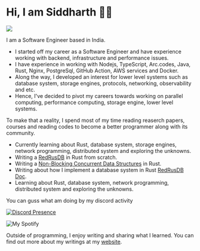 # Hi, I am Siddharth 👋🏻
![](https://komarev.com/ghpvc/?username=siddharth1729&style=plastic)

I am a Software Engineer based in India.

- I started off my career as a Software Engineer and have experience working
  with backend, infrastructure and performance issues.
- I have experience in working with Nodejs, TypeScript, Arc.codes,
  Java, Rust, Nginx, PostgreSql,  GitHub Action, AWS services and Docker.
- Along the way, I developed an interest for lower level systems such as
  database system, storage engines, protocols, networking, observability and etc.
- Hence, I've decided to pivot my careers towards working on parallel computing, performance computing, storage engine, lower level
  systems.

To make that a reality, I spend most of my time reading reaserch papers, courses and reading codes
to become a better programmer along with its community.

- Currently learning about Rust, database system,  storage engines, network programming, distributed system and exploring the unknowns.
- Writing a [RedRusDB](https://github.com/RedRusDB/redrus) in Rust from scratch.
- Writing a [Non-Blocking Concurrent Data Structures](https://github.com/siddharth1729/nonblocking_datastructures) in Rust.
- Writing about how I implement a database system in Rust [RedRusDB Doc](https://redrusdb.github.io/.github).
- Learning about Rust, database system, network programming, distributed system and exploring the unknowns.

You can guss what am doing by my discord activity 

[![Discord Presence](https://lanyard.cnrad.dev/api/596025752776998912?bg=000000&idleMessage=Might%20be%20sleeping&showDisplayName=true)](https://discord.com/users/596025752776998912)

![My Spotify](https://spotify-github-profile.vercel.app/api/view.svg?uid=1pdph0wjr3zfk7ku0kcratlt3&redirect=true][https://spotify-github-profile.vercel.app/api/view.svg?uid=1pdph0wjr3zfk7ku0kcratlt3&cover_image=true&theme=default&show_offline=true&background_color=121212&interchange=true&bar_color=549c8a&bar_color_cover=true)

Outside of programming, I enjoy writing and sharing what I learned. You
can find out more about my writings at my [website][0].

[0]: https://siddharthsabron.in/
[1]: https://medium.com/@siddharth.sabron
